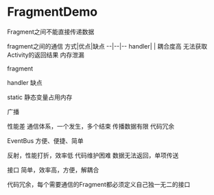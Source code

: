 # FragmentDemo

Fragment之间不能直接传递数据


fragment之间的通信
方式|优点|缺点
--|--|--
handler| | 耦合度高
           无法获取Activity的返回结果
           内存泄漏

fragment

handler
缺点



static 静态变量占用内存

广播

性能差
通信体系，一个发生，多个结束
传播数据有限
代码冗余

EventBus
方便、便捷、简单

反射，性能打折，效率低
代码维护困难
数据无法返回，单项传送

接口
简单，效率高，方便，解耦合

代码冗余，每个需要通信的Fragment都必须定义自己独一无二的接口